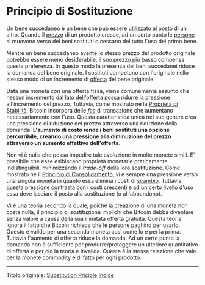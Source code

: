 # Principio di Sostituzione



Un [bene succedaneo](https://it.wikipedia.org/wiki/Bene_succedaneo) è un bene che può essere utilizzato al posto di un altro. Quando il [prezzo](ch101-glossary.md#prezzo) di un prodotto cresce, ad un certo punto le [persone]() si muovono verso dei beni sostituti o cessano del tutto l'uso del primo bene.

Mentre un bene succedaneo avente lo stesso prezzo del prodotto originale potrebbe essere meno desiderabile, il suo prezzo più basso compensa questa preferenza. In questo modo la presenza dei beni succedanei riduce la domanda del bene originale. I sostituti competono con l'originale nello stesso modo di un incremento di [offerta](ch101-glossary.md#offerta) del bene originale.

Data una moneta con una offerta fissa, viene comunemente assunto che nessun incremento dal lato dell'offerta possa ridurre la pressione all'incremento del prezzo. Tuttavia, come mostrato ne la [Proprietà di Stabilità](ch030-stability-property.md), Bitcoin incorpora delle [_fee_](ch101-glossary.md#commissione-di-transazione-fee) di transazione che aumentano necessariamente con l'uso. Questa caratteristica unica nel suo genere crea una pressione di riduzione del prezzo attraverso una riduzione della domanda. **L'aumento di costo rende i beni sostituti una opzione percorribile, creando una pressione alla diminuzione del prezzo attraverso un aumento effettivo dell'offerta**.

Non vi è nulla che possa impedire tale evoluzione in molte monete simili. E' possibile che esse esibiscano proprietà monetarie praticamente indistinguibili, minimizzando il _trade-off_ della loro sostituzione. Come mostrato ne il [Principio di Consolidamento](ch020-consolidation-principle.md), vi è sempre una pressione verso una singola moneta in quanto essa elimina i costi di [scambio](ch101-glossary.md#scambio-di-unità). Tuttavia questa pressione contrasta con i costi crescenti e ad un certo livello d'uso essa deve lasciare il posto alla sostituzione (o all'abbandono).

Vi è una teoria secondo la quale, poiché la creazione di una moneta non costa nulla, il principio di sostituzione implichi che Bitcoin debba diventare senza valore a causa della sua illimitata offerta gratuita. Questa teoria ignora il fatto che Bitcoin richieda che le persone paghino per usarlo. Questo è valido per una seconda moneta così come lo è per la prima. Tuttavia l'aumento di offerta riduce la domanda. Ad un certo punto la domanda non è sufficiente per produrre/proteggere un ulteriore quantitativo di offerta e per ciò la teoria è invalida. Questa è la stessa relazione che vale per la monete commodity e di fatto per ogni prodotto. 

---------
Titolo originale: [Substitution Priciple](https://github.com/libbitcoin/libbitcoin-system/wiki/Substitution-Principle)
[Indice](/README.md)

